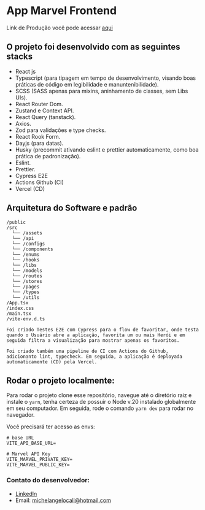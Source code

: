 # App Marvel Frontend

Link de Produção você pode acessar [aqui](https://marvel-fe.vercel.app/)

## O projeto foi desenvolvido com as seguintes stacks

- React js
- Typescript (para tipagem em tempo de desenvolvimento, visando boas práticas de código em legibilidade e manuntenibilidade).
- SCSS (SASS apenas para mixins, aninhamento de classes, sem Libs UIs).
- React Router Dom.
- Zustand e Context API.
- React Query (tanstack).
- Axios.
- Zod para validações e type checks.
- React Rook Form.
- Dayjs (para datas).
- Husky (precommit ativando eslint e prettier automaticamente, como boa prática de padronização).
- Eslint.
- Prettier.
- Cypress E2E
- Actions Github (CI)
- Vercel (CD)

## Arquitetura do Software e padrão

```
/public
/src
  └── /assets
  └── /api
  └── /configs
  └── /components
  └── /enums
  └── /hooks
  └── /libs
  └── /models
  └── /routes
  └── /stores
  └── /pages
  └── /types
  └── /utils
/App.tsx
/index.css
/main.tsx
/vite-env.d.ts
```

``Foi criado Testes E2E com Cypress para o flow de favoritar, onde testa quando o Usuário abre a aplicação, favorita um ou mais Herói e em seguida filtra a visualização para mostrar apenas os favoritos.``

``Foi criado também uma pipeline de CI com Actions do Github, adicionanto lint, typecheck. Em seguida, a aplicação é deployada automaticamente (CD) pela Vercel.``

## Rodar o projeto localmente:

Para rodar o projeto clone esse repositório, navegue até o diretório raiz e instale o `yarn`, tenha certeza de possuir o Node v.20 instalado globalmente em seu computador.
Em seguida, rode o comando `yarn dev` para rodar no navegador.

Você precisará ter acesso as envs:

```
# base URL
VITE_API_BASE_URL=

# Marvel API Key
VITE_MARVEL_PRIVATE_KEY=
VITE_MARVEL_PUBLIC_KEY=
```

### Contato do desenvolvedor:

- [LinkedIn](https://www.linkedin.com/in/michelangelocali/)
- Email: michelangelocali@hotmail.com
